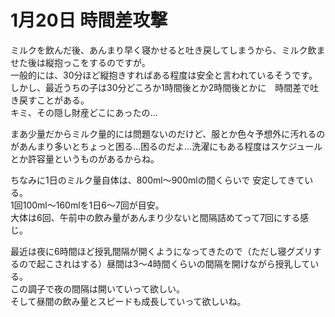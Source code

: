 # 1月20日 時間差攻撃

ミルクを飲んだ後、あんまり早く寝かせると吐き戻してしまうから、ミルク飲ませた後は縦抱っこをするのですが。  
一般的には、30分ほど縦抱きすればある程度は安全と言われているそうです。  
しかし、最近うちの子は30分どころか1時間後とか2時間後とかに　時間差で吐き戻すことがある。  
キミ、その隠し財産どこにあったの…

まあ少量だからミルク量的には問題ないのだけど、服とか色々予想外に汚れるのがあんまり多いとちょっと困る…困るのだよ…洗濯にもある程度はスケジュールとか許容量というものがあるからね。

ちなみに1日のミルク量自体は、800ml〜900mlの間くらいで
安定してきている。  
1回100ml〜160mlを1日6〜7回が目安。  
大体は6回、午前中の飲み量があんまり少ないと間隔詰めてって7回にする感じ。

最近は夜に6時間ほど授乳間隔が開くようになってきたので（ただし寝グズリするので起こされはする）昼間は3〜4時間くらいの間隔を開けながら授乳している。  
この調子で夜の間隔は開いていって欲しい。  
そして昼間の飲み量とスピードも成長していって欲しいね。